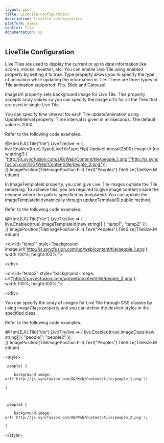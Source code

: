 ```yaml
---
layout: post
title: LiveTile-Configuration
description: livetile configuration
platform: ejmvc
control: Tile
documentation: ug
---
```


## LiveTile Configuration

Live Tiles are used to display the current or up to date information like scores, stocks, weather, etc. You can enable Live Tile using enabled property by setting it to true. Type property allows you to specify the type of animation while updating the information in Tile. There are three types of Tile animation supported: Flip, Slide and Carousel.

ImageUrl property sets background image for Live Tile. This property accepts array values so you can specify the image url’s for all the Tiles that are used in single Live Tile. 

You can specify time interval for each Tile update/animation using UpdateInterval property. Time interval is given in milliseconds. The default value is 2000.

Refer to the following code examples.





@Html.EJ().Tile("tile").LiveTile(live => { live.Enabled(true).Type(LiveTileType.Flip).UpdateInterval(2500).ImageUrl(new string[] { "http://js.syncfusion.com/UG/Web/Content/tile/people_1.png","http://js.syncfusion.com/UG/Web/Content/tile/people_2.png"}); }).ImagePosition(TileImagePosition.Fill).Text("Peoples").TileSize(TileSize.Medium)                    



In ImageTemplateId property, you can give Live Tile images outside the Tile rendering. To achieve this, you are required to give image content inside the element where the path is specified by templateid. You can update the ImageTemplateId dynamically through updateTemplateID public method.

Refer to the following code examples. 





@Html.EJ().Tile("tile").LiveTile(live => { live.Enabled(true).ImageTemplateId(new string[] { "temp1", "temp2" }); }).ImagePosition(TileImagePosition.Fill).Text("Peoples").TileSize(TileSize.Medium)



&lt;div id="temp1" style="background-image:url('http://js.syncfusion.com/ug/web/content/tile/people_1.png'); width:100%; height:100%;"&gt;

&lt;/div&gt;

&lt;div id="temp2" style="background-image: url('http://js.syncfusion.com/ug/web/content/tile/people_2.png'); width:100%; height:100%;"&gt;

&lt;/div&gt;



You can specify the array of images for Live Tile through CSS classes by using ImageClass property and you can define the desired styles in the specified class.

Refer to the following code examples.





@Html.EJ().Tile("tile").LiveTile(live => { live.Enabled(true).ImageClass(new string[] { "people1", "people2" }); }).ImagePosition(TileImagePosition.Fill).Text("Peoples").TileSize(TileSize.Medium)

&lt;style&gt;

    .people1 {

        background-image: url('http://js.syncfusion.com/UG/Web/Content/tile/people_1.png');

    }



    .people2 {

        background-image: url('http://js.syncfusion.com/UG/Web/Content/tile/people_2.png');

    }

&lt;/style&gt;



